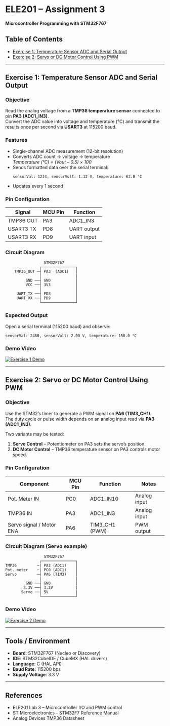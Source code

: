 # ELE201 – Assignment 3  
**Microcontroller Programming with STM32F767**

## Table of Contents
- [Exercise 1: Temperature Sensor ADC and Serial Output](#exercise-1-temperature-sensor-adc-and-serial-output)
- [Exercise 2: Servo or DC Motor Control Using PWM](#exercise-2-servo-or-dc-motor-control-using-pwm)

---

## Exercise 1: Temperature Sensor ADC and Serial Output

### Objective
Read the analog voltage from a **TMP36 temperature sensor** connected to pin **PA3 (ADC1_IN3)**.  
Convert the ADC value into voltage and temperature (°C) and transmit the results once per second via **USART3** at 115200 baud.

### Features
- Single-channel ADC measurement (12-bit resolution)
- Converts ADC count → voltage → temperature  
  *Temperature (°C) = (Vout – 0.5) × 100*
- Sends formatted data over the serial terminal:
  ```
  sensorVal: 1234, sensorVolt: 1.12 V, temperature: 62.0 °C
  ```
- Updates every 1 second

### Pin Configuration
| Signal | MCU Pin | Function |
|---------|----------|--------------|
| TMP36 OUT | PA3 | ADC1_IN3 |
| USART3 TX | PD8 | UART output |
| USART3 RX | PD9 | UART input  |

### Circuit Diagram
```
                 STM32F767
               ┌───────────────┐
    TMP36_OUT ─┤ PA3  (ADC1)   │
               │               |
         GND ──┤ GND           │
         VCC ──┤ 3V3           │
               │               │
     UART_TX ──┤ PD8           │
     UART_RX ──┤ PD9           │
               └───────────────┘
```

### Expected Output
Open a serial terminal (115200 baud) and observe:
```
sensorVal: 2480, sensorVolt: 2.00 V, temperature: 150.0 °C
```

### Demo Video
[![Exercise 1 Demo](https://img.youtube.com/vi/VIDEO_ID_1/0.jpg)](https://www.youtube.com/watch?v=VIDEO_ID_1)

---

## Exercise 2: Servo or DC Motor Control Using PWM

### Objective
Use the STM32’s timer to generate a PWM signal on **PA6 (TIM3_CH1)**.  
The duty cycle or pulse width depends on an analog input read via **PA3 (ADC1_IN3)**.

Two variants may be tested:

1. **Servo Control** – Potentiometer on PA3 sets the servo’s position.  
2. **DC Motor Control** – TMP36 temperature sensor on PA3 controls motor speed.

### Pin Configuration
| Component | MCU Pin | Function     | Notes |
|------------|----------|--------------|-------|
| Pot. Meter IN | PC0 | ADC1_IN10 | Analog input |
| TMP36 IN | PA3 | ADC1_IN3 | Analog input |
| Servo signal / Motor ENA | PA6 | TIM3_CH1 (PWM) | PWM output |

### Circuit Diagram (Servo example)
```
                 STM32F767
               ┌───────────────┐
TMP36         ─| PA3 (ADC1)    │
Pot. meter    ─| PC0 (ADC1)    │
Servo         ─┤ PA6 (TIM3)    │
               |               |
         GND ──┤ GND           │
        3.3V ──┤ 3.3V          |
       Servo ──┤ 5V            |
               └───────────────┘
```

### Demo Video
[![Exercise 2 Demo](https://img.youtube.com/vi/VIDEO_ID_2/0.jpg)](https://www.youtube.com/watch?v=VIDEO_ID_2)

---

## Tools / Environment
- **Board**: STM32F767 (Nucleo or Discovery)
- **IDE**: STM32CubeIDE / CubeMX (HAL drivers)
- **Language**: C (HAL API)
- **Baud Rate**: 115200 bps
- **Supply Voltage**: 3.3 V

---

## References
- ELE201 Lab 3 – Microcontroller I/O and PWM control  
- ST Microelectronics – STM32F7 Reference Manual  
- Analog Devices TMP36 Datasheet
